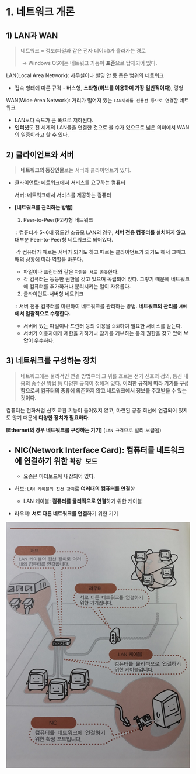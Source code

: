 # 1. 네트워크 개론

## 1) LAN과 WAN

> 네트워크 = 정보(파일과 같은 전자 데이터)가 흘러가는 경로
>
> ​	-> Windows OS에는 네트워크 기능이 **표준**으로 탑재되어 있다.

LAN(Local Area Network): 사무실이나 빌딩 안 등 좁은 범위의 네트워크

- 접속 형태에 따른 규격 - 버스형, **스타형(허브를 이용하며 가장 일반적이다)**, 링형

WAN(Wide Area Network): 거리가 떨어져 있는 `LAN끼리를 전용선 등으로 연결`한 네트워크
- LAN보다 속도가 큰 폭으로 저하된다.
- **인터넷**도 전 세계의 LAN들을 연결한 것으로 볼 수가 있으므로 넓은 의미에서 WAN의 일종이라고 할 수 있다.



## 2) 클라이언트와 서버

> **네트워크의 등장인물**로는 서버와 클라이언트가 있다.

- 클라이언트: 네트워크에서 서비스를 요구하는 컴퓨터

  서버: 네트워크에서 서비스를 제공하는 컴퓨터

- **[네트워크를 관리하는 방법]**

  1) Peer-to-Peer(P2P)형 네트워크

  ​	: 컴퓨터가 5~6대 정도인 소규모 LAN의 경우, **서버 전용 컴퓨터를 설치하지 않고** 대부분 Peer-to-Peer형 네트워크로 되어있다.

  ​	각 컴퓨터가 때로는 서버가 되기도 하고 때로는 클라이언트가 되기도 해서 그때그때의 상황에 따라 역할을 바꾼다.

  - 파일이나 프린터와 같은 `자원을 서로 공유`한다.
  - 각 컴퓨터는 동등한 권한을 갖고 있으며 독립되어 있다. 그렇기 때문에 네트워크에 컴퓨터를 추가하거나 분리시키는 일이 자유롭다.

  2) 클라이언트-서버형 네트워크

  ​	: 서버 전용 컴퓨터를 마련하여 네트워크를 관리하는 방법. **네트워크의 관리를 `서버`에서 일괄적으로 수행한다.**

  	- 서버에 있는 파일이나 프린터 등의 이용을 `의뢰`하여 필요한 서비스를 받는다.
  	- 서버가 이용자에게 제한을 가하거나 참가를 거부하는 등의 권한을 갖고 있어 **보안**이 우수하다.



## 3) 네트워크를 구성하는 장치

> 네트워크에는 물리적인 연결 방법부터 그 위를 흐르는 전기 신호의 정의, 통신 내용의 송수신 방법 등 다양한 규칙이 정해져 있다. **이러한 규칙에 따라 기기를 구성함으로써 컴퓨터의 종류에 의존하지 않고 네트워크에서 정보를 주고받을 수 있는 것이다.**

컴퓨터는 전화처럼 신호 교환 기능이 들어있지 않고, 마련된 공중 회선에 연결되어 있지도 않기 때문에 **다양한 장치가 필요하다**.

**[Ethernet의 경우 네트워크를 구성하는 기기]** (`LAN 규격`으로 널리 보급됨)

- NIC(Network Interface Card): **컴퓨터를 네트워크에 연결**하기 위한 `확장 보드`
  - 
  - 요즘은 마더보드에 내장되어 있다.
- 허브: `LAN 케이블의 집선 장치`로 **여러대의 컴퓨터를 연결**함
  - LAN 케이블: **컴퓨터를 물리적으로 연결**하기 위한 케이블

- 라우터: **서로 다른 네트워크를 연결**하기 위한 기기

![](images\1_network_device.jpg)

